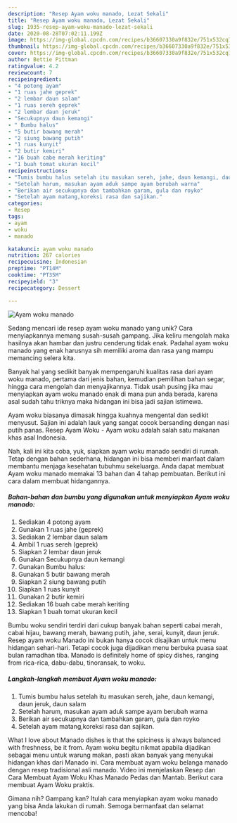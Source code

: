 ```yaml
---
description: "Resep Ayam woku manado, Lezat Sekali"
title: "Resep Ayam woku manado, Lezat Sekali"
slug: 1935-resep-ayam-woku-manado-lezat-sekali
date: 2020-08-28T07:02:11.199Z
image: https://img-global.cpcdn.com/recipes/b36607330a9f832e/751x532cq70/ayam-woku-manado-foto-resep-utama.jpg
thumbnail: https://img-global.cpcdn.com/recipes/b36607330a9f832e/751x532cq70/ayam-woku-manado-foto-resep-utama.jpg
cover: https://img-global.cpcdn.com/recipes/b36607330a9f832e/751x532cq70/ayam-woku-manado-foto-resep-utama.jpg
author: Bettie Pittman
ratingvalue: 4.2
reviewcount: 7
recipeingredient:
- "4 potong ayam"
- "1 ruas jahe geprek"
- "2 lembar daun salam"
- "1 ruas sereh geprek"
- "2 lembar daun jeruk"
- "Secukupnya daun kemangi"
- " Bumbu halus"
- "5 butir bawang merah"
- "2 siung bawang putih"
- "1 ruas kunyit"
- "2 butir kemiri"
- "16 buah cabe merah keriting"
- "1 buah tomat ukuran kecil"
recipeinstructions:
- "Tumis bumbu halus setelah itu masukan sereh, jahe, daun kemangi, daun jeruk, daun salam"
- "Setelah harum, masukan ayam aduk sampe ayam berubah warna"
- "Berikan air secukupnya dan tambahkan garam, gula dan royko"
- "Setelah ayam matang,koreksi rasa dan sajikan."
categories:
- Resep
tags:
- ayam
- woku
- manado

katakunci: ayam woku manado 
nutrition: 267 calories
recipecuisine: Indonesian
preptime: "PT14M"
cooktime: "PT35M"
recipeyield: "3"
recipecategory: Dessert

---
```



![Ayam woku manado](https://img-global.cpcdn.com/recipes/b36607330a9f832e/751x532cq70/ayam-woku-manado-foto-resep-utama.jpg)

Sedang mencari ide resep ayam woku manado yang unik? Cara menyiapkannya memang susah-susah gampang. Jika keliru mengolah maka hasilnya akan hambar dan justru cenderung tidak enak. Padahal ayam woku manado yang enak harusnya sih memiliki aroma dan rasa yang mampu memancing selera kita.

Banyak hal yang sedikit banyak mempengaruhi kualitas rasa dari ayam woku manado, pertama dari jenis bahan, kemudian pemilihan bahan segar, hingga cara mengolah dan menyajikannya. Tidak usah pusing jika mau menyiapkan ayam woku manado enak di mana pun anda berada, karena asal sudah tahu triknya maka hidangan ini bisa jadi sajian istimewa.

Ayam woku biasanya dimasak hingga kuahnya mengental dan sedikit menyusut. Sajian ini adalah lauk yang sangat cocok bersanding dengan nasi putih panas. Resep Ayam Woku - Ayam woku adalah salah satu makanan khas asal Indonesia.


Nah, kali ini kita coba, yuk, siapkan ayam woku manado sendiri di rumah. Tetap dengan bahan sederhana, hidangan ini bisa memberi manfaat dalam membantu menjaga kesehatan tubuhmu sekeluarga. Anda dapat membuat Ayam woku manado memakai 13 bahan dan 4 tahap pembuatan. Berikut ini cara dalam membuat hidangannya.

<!--inarticleads1-->

##### Bahan-bahan dan bumbu yang digunakan untuk menyiapkan Ayam woku manado:

1. Sediakan 4 potong ayam
1. Gunakan 1 ruas jahe (geprek)
1. Sediakan 2 lembar daun salam
1. Ambil 1 ruas sereh (geprek)
1. Siapkan 2 lembar daun jeruk
1. Gunakan Secukupnya daun kemangi
1. Gunakan  Bumbu halus:
1. Gunakan 5 butir bawang merah
1. Siapkan 2 siung bawang putih
1. Siapkan 1 ruas kunyit
1. Gunakan 2 butir kemiri
1. Sediakan 16 buah cabe merah keriting
1. Siapkan 1 buah tomat ukuran kecil


Bumbu woku sendiri terdiri dari cukup banyak bahan seperti cabai merah, cabai hijau, bawang merah, bawang putih, jahe, serai, kunyit, daun jeruk. Resep ayam woku Manado ini bukan hanya cocok disajikan untuk menu hidangan sehari-hari. Tetapi cocok juga dijadikan menu berbuka puasa saat bulan ramadhan tiba. Manado is definitely home of spicy dishes, ranging from rica-rica, dabu-dabu, tinoransak, to woku. 

<!--inarticleads2-->

##### Langkah-langkah membuat Ayam woku manado:

1. Tumis bumbu halus setelah itu masukan sereh, jahe, daun kemangi, daun jeruk, daun salam
1. Setelah harum, masukan ayam aduk sampe ayam berubah warna
1. Berikan air secukupnya dan tambahkan garam, gula dan royko
1. Setelah ayam matang,koreksi rasa dan sajikan.


What I love about Manado dishes is that the spiciness is always balanced with freshness, be it from. Ayam woku begitu nikmat apabila dijadikan sebagai menu untuk warung makan, pasti akan banyak yang menyukai hidangan khas dari Manado ini. Cara membuat ayam woku belanga manado dengan resep tradisional asli manado. Video ini menjelaskan Resep dan Cara Membuat Ayam Woku Khas Manado Pedas dan Mantab. Berikut cara membuat Ayam Woku praktis. 

Gimana nih? Gampang kan? Itulah cara menyiapkan ayam woku manado yang bisa Anda lakukan di rumah. Semoga bermanfaat dan selamat mencoba!
